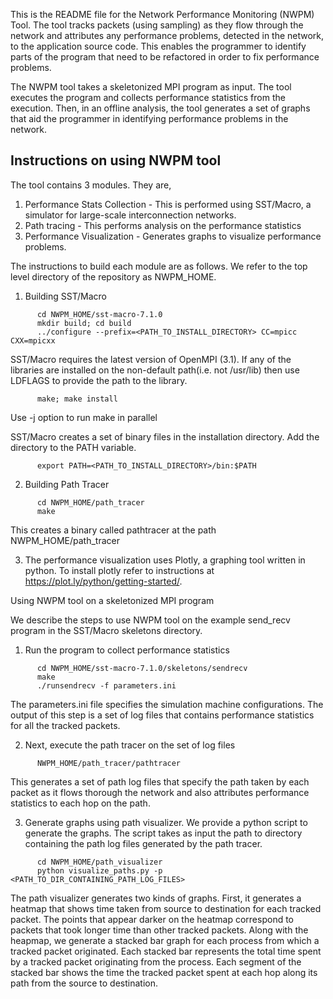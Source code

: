 This is the README file for the Network Performance Monitoring (NWPM) Tool. The tool tracks packets (using sampling) as they flow through the network and attributes any performance problems, detected in the network, to the application source code. This enables the programmer to identify parts of the program that need to be refactored in order to fix performance problems.

The NWPM tool takes a skeletonized MPI program as input. The tool executes the program and collects performance statistics from the execution. Then, in an offline analysis, the tool generates a set of graphs that aid the programmer in identifying performance problems in the network.

Instructions on using NWPM tool
-------------------------------

The tool contains 3 modules. They are,
1) Performance Stats Collection - This is performed using SST/Macro, a simulator for large-scale interconnection networks.
2) Path tracing - This performs analysis on the performance statistics
3) Performance Visualization - Generates graphs to visualize performance problems.

The instructions to build each module are as follows. We refer to the top level directory of the repository as NWPM_HOME.

1) Building SST/Macro
```
      cd NWPM_HOME/sst-macro-7.1.0
      mkdir build; cd build
      ../configure --prefix=<PATH_TO_INSTALL_DIRECTORY> CC=mpicc CXX=mpicxx
```

   SST/Macro requires the latest version of OpenMPI (3.1). If any of the libraries are installed on the non-default path(i.e. not /usr/lib) then use LDFLAGS to provide the path to the library.
```
      make; make install
```
   Use -j option to run make in parallel

   SST/Macro creates a set of binary files in the installation directory. Add the directory to the PATH variable.
```
      export PATH=<PATH_TO_INSTALL_DIRECTORY>/bin:$PATH
```

2) Building Path Tracer
```
      cd NWPM_HOME/path_tracer
      make
```
   This creates a binary called pathtracer at the path NWPM_HOME/path_tracer

3) The performance visualization uses Plotly, a graphing tool written in python. To install plotly refer to instructions at https://plot.ly/python/getting-started/.

Using NWPM tool on a skeletonized MPI program

We describe the steps to use NWPM tool on the example send_recv program in the SST/Macro skeletons directory.

1) Run the program to collect performance statistics
```
      cd NWPM_HOME/sst-macro-7.1.0/skeletons/sendrecv
      make
      ./runsendrecv -f parameters.ini
```
   The parameters.ini file specifies the simulation machine configurations.
   The output of this step is a set of log files that contains performance statistics for all the tracked packets.

2) Next, execute the path tracer on the set of log files
```
      NWPM_HOME/path_tracer/pathtracer
```
   This generates a set of path log files that specify the path taken by each packet as it flows thorough the network and also attributes performance statistics to each hop on the path.

3) Generate graphs using path visualizer. We provide a python script to generate the graphs. The script takes as input the path to directory containing the path log files generated by the path tracer.
```
      cd NWPM_HOME/path_visualizer
      python visualize_paths.py -p <PATH_TO_DIR_CONTAINING_PATH_LOG_FILES>
```
   The path visualizer generates two kinds of graphs. First, it generates a heatmap that shows time taken from source to destination for each tracked packet. The points that appear darker on the heatmap correspond to packets that took longer time than other tracked packets.
   Along with the heapmap, we generate a stacked bar graph for each process from which a tracked packet originated. Each stacked bar represents the total time spent by a tracked packet originating from the process. Each segment of the stacked bar shows the time the tracked packet spent at each hop along its path from the source to destination.
